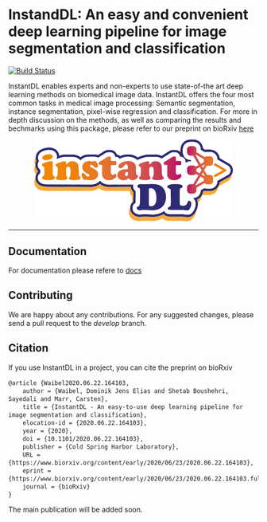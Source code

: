 # InstandDL: An easy and convenient deep learning pipeline for image segmentation and classification

[![Build Status](https://travis-ci.com/marrlab/InstantDL.svg?branch=develop-test)](https://travis-ci.com/marrlab/InstantDL)

InstantDL enables experts and non-experts to use state-of-the art deep learning methods on biomedical image data. InstantDL offers the four most common tasks in medical image processing: Semantic segmentation, instance segmentation, pixel-wise regression and classification. For more in depth discussion on the methods, as well as comparing the results and bechmarks using this package, please refer to our preprint on bioRxiv [here](https://doi.org/10.1101/2020.06.22.164103)

<p align="center">
  <img src="docs/Instand_DL_farbig_RGB.png"  width="400" />
</p>

---------------------------------------------------------------------

## Documentation

For documentation please refere to [docs](docs)

## Contributing

We are happy about any contributions. For any suggested changes, please send a pull request to the *develop* branch.

## Citation

If you use InstantDL in a project, you can cite the preprint on bioRxiv

```
@article {Waibel2020.06.22.164103,
	author = {Waibel, Dominik Jens Elias and Shetab Boushehri, Sayedali and Marr, Carsten},
	title = {InstantDL - An easy-to-use deep learning pipeline for image segmentation and classification},
	elocation-id = {2020.06.22.164103},
	year = {2020},
	doi = {10.1101/2020.06.22.164103},
	publisher = {Cold Spring Harbor Laboratory},
	URL = {https://www.biorxiv.org/content/early/2020/06/23/2020.06.22.164103},
	eprint = {https://www.biorxiv.org/content/early/2020/06/23/2020.06.22.164103.full.pdf},
	journal = {bioRxiv}
}
```

The main publication will be added soon.
